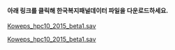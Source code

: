 #### 아래 링크를 클릭해 한국복지패널데이터 파일을 다운로드하세요.

[Koweps_hpc10_2015_beta1.sav](http://bit.ly/Koweps_hpc10_2015_v2)   

<a href="http://bit.ly/Koweps_hpc10_2015_v2" target="_blank">Koweps_hpc10_2015_beta1.sav</a>

